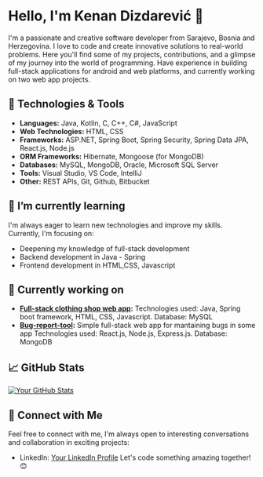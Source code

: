 
# Hello, I'm Kenan Dizdarević 👋

I'm a passionate and creative software developer from Sarajevo, Bosnia and Herzegovina. I love to code and create innovative solutions to real-world problems. Here you'll find some of my projects, contributions, and a glimpse of my journey into the world of programming.
Have experience in building full-stack applications for android and web platforms, and currently working on two web app projects.

## 🔧 Technologies & Tools

- **Languages:** Java, Kotlin, C, C++, C#, JavaScript
- **Web Technologies:** HTML, CSS
- **Frameworks:** ASP.NET, Spring Boot, Spring Security, Spring Data JPA, React.js, Node.js
- **ORM Frameworks:** Hibernate, Mongoose (for MongoDB)
- **Databases:** MySQL, MongoDB, Oracle, Microsoft SQL Server
- **Tools:** Visual Studio, VS Code, IntelliJ
- **Other:** REST APIs, Git, Github, Bitbucket


## 🌱 I’m currently learning

I'm always eager to learn new technologies and improve my skills. Currently, I'm focusing on:

- Deepening my knowledge of full-stack development
- Backend development in Java - Spring
- Frontend development in HTML,CSS, Javascript

## 🚀 Currently working on

- **[Full-stack clothing shop web app](https://github.com/kenankd/java-spring-fullstack-shop):** Technologies used: Java, Spring boot framework, HTML, CSS, Javascript. Database: MySQL
- **[Bug-report-tool](https://github.com/kenankd/MERN-bug-report-tool):** Simple full-stack web app for mantaining bugs in some app Technologies used: React.js, Node.js, Express.js. Database: MongoDB

## 📈 GitHub Stats

[![Your GitHub Stats](https://github-readme-stats.vercel.app/api?username=kenankd&show_icons=true&count_private=true)](https://github.com/kenankd)




## 🤝 Connect with Me

Feel free to connect with me, I'm always open to interesting conversations and collaboration in exciting projects:

- LinkedIn: [Your LinkedIn Profile](https://www.linkedin.com/in/kenan-dizdarevic-22b0aa281/)
Let's code something amazing together! 😊


<!--
**kenankd/kenankd** is a ✨ _special_ ✨ repository because its `README.md` (this file) appears on your GitHub profile.

Here are some ideas to get you started:

- 🔭 I’m currently working on ...
- 🌱 I’m currently learning ...
- 👯 I’m looking to collaborate on ...
- 🤔 I’m looking for help with ...
- 💬 Ask me about ...
- 📫 How to reach me: ...
- 😄 Pronouns: ...
- ⚡ Fun fact: ...
-->
